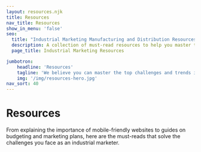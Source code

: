 ```yaml
---
layout: resources.njk
title: Resources
nav_title: Resources
show_in_menu: 'false'
seo:
  title: "Industrial Marketing Manufacturing and Distribution Resources"
  description: A collection of must-read resources to help you master the top challenges and trends in industrial marketing.
  page_title: Industrial Marketing Resources

jumbotron:
    headline: 'Resources'
    tagline: 'We believe you can master the top challenges and trends in industrial marketing. Here are a few must-reads to help out.'
    img: '/img/resources-hero.jpg'
nav_sort: 40
---
```

# Resources
From explaining the importance of mobile-friendly websites to guides on budgeting and marketing plans, here are the must-reads that solve the challenges you face as an industrial marketer.
